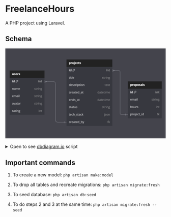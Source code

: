 # FreelanceHours

A PHP project using Laravel.

## Schema

![Database schema](./.github/images/db-schema.png)

<details>
<summary>
Open to see <a href="dbdiagram.io">dbdiagram.io</a> script
</summary>

```
Table users {
  id int [primary key, increment]
  name string
  email string
  avatar string
  rating int
}

Table projects {
  id int [primary key, increment]
  title string
  description text
  created_at datetime
  ends_at datetime
  status string
  tech_stack json
  created_by fk [ref: < users.id]
}

Table proposals {
  id int [primary key, increment]
  email string
  hours int
  project_id fk [ref: < projects.id]
}
```

</details>

## Important commands

1. To create a new model: `php artisan make:model`

2. To drop all tables and recreate migrations: `php artisan migrate:fresh`

3. To seed database: `php artisan db:seed`

4. To do steps 2 and 3 at the same time: `php artisan migrate:fresh --seed`
